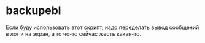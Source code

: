# backupebl

Если буду использовать этот скрипт, надо переделать вывод сообщений в лог и на экран, а то чо-то сейчас жесть какая-то.
